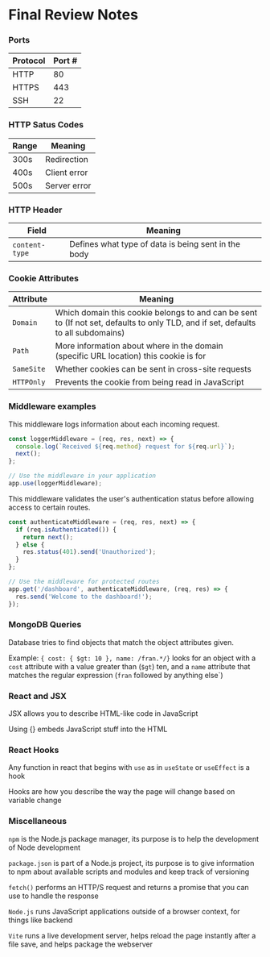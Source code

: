 # Final Review Notes

### Ports

| Protocol | Port # |
| ---- | -- |
| HTTP | 80 |
| HTTPS | 443 |
| SSH | 22 |

### HTTP Satus Codes

| Range | Meaning |
| ----- | ------- |
| 300s | Redirection |
| 400s | Client error |
| 500s | Server error |

### HTTP Header

| Field | Meaning |
| ----- | ------- |
| `content-type` |  Defines what type of data is being sent in the body |

### Cookie Attributes

| Attribute | Meaning |
| --------- | ------- |
| `Domain` | Which domain this cookie belongs to and can be sent to (If not set, defaults to only TLD, and if set, defaults to all subdomains) |
| `Path` | More information about where in the domain (specific URL location) this cookie is for |
| `SameSite` | Whether cookies can be sent in cross-site requests |
| `HTTPOnly` | Prevents the cookie from being read in JavaScript |

### Middleware examples

This middleware logs information about each incoming request.

```javascript
const loggerMiddleware = (req, res, next) => {
  console.log(`Received ${req.method} request for ${req.url}`);
  next();
};

// Use the middleware in your application
app.use(loggerMiddleware);
```

This middleware validates the user's authentication status before allowing access to certain routes.

```javascript
const authenticateMiddleware = (req, res, next) => {
  if (req.isAuthenticated()) {
    return next();
  } else {
    res.status(401).send('Unauthorized');
  }
};

// Use the middleware for protected routes
app.get('/dashboard', authenticateMiddleware, (req, res) => {
  res.send('Welcome to the dashboard!');
});
```

### MongoDB Queries

Database tries to find objects that match the object attributes given.

Example: `{ cost: { $gt: 10 }, name: /fran.*/}` looks for an object with a `cost` attribute with a value greater than (`$gt`) ten, and a `name` attribute that matches the regular expression (`fran` followed by anything else`)

### React and JSX

JSX allows you to describe HTML-like code in JavaScript

Using {} embeds JavaScript stuff into the HTML

### React Hooks

Any function in react that begins with `use` as in `useState` or `useEffect` is a hook

Hooks are how you describe the way the page will change based on variable change

### Miscellaneous

`npm` is the Node.js package manager, its purpose is to help the development of Node development

`package.json` is part of a Node.js project, its purpose is to give information to npm about available scripts and modules and keep track of versioning

`fetch()` performs an HTTP/S request and returns a promise that you can use to handle the response

`Node.js` runs JavaScript applications outside of a browser context, for things like backend

`Vite` runs a live development server, helps reload the page instantly after a file save, and helps package the webserver
